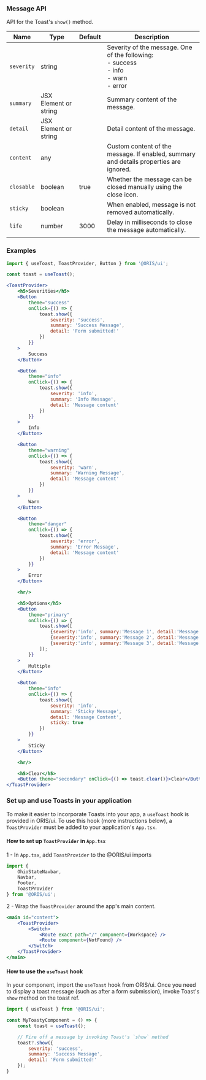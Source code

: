 ### Message API

API for the Toast's `show()` method.

| Name       | Type                  | Default | Description                                                                                            |
|------------|-----------------------|---------|--------------------------------------------------------------------------------------------------------|
| `severity` | string                |         | Severity of the message. One of the following:<br>   - success<br>   - info<br>   - warn<br>   - error |
| `summary`  | JSX Element or string |         | Summary content of the message.                                                                        |
| `detail`   | JSX Element or string |         | Detail content of the message.                                                                         |
| `content`  | any                   |         | Custom content of the message. If enabled, summary and details properties are ignored.                 |
| `closable` | boolean               | true    | Whether the message can be closed manually using the close icon.                                       |
| `sticky`   | boolean               |         | When enabled, message is not removed automatically.                                                    |
| `life`     | number                | 3000    | Delay in milliseconds to close the message automatically.                                              |
|            |                       |         |                                                                                                        |

### Examples

```jsx
import { useToast, ToastProvider, Button } from '@ORIS/ui';

const toast = useToast();

<ToastProvider>
    <h5>Severities</h5>
    <Button 
        theme="success"
        onClick={() => {
            toast.show({
                severity: 'success',
                summary: 'Success Message',
                detail: 'Form submitted!'
            })
        }}
    >
        Success
    </Button>

    <Button
        theme="info"
        onClick={() => {
            toast.show({
                severity: 'info',
                summary: 'Info Message',
                detail: 'Message content'
            })
        }}
    >
        Info
    </Button>

    <Button
        theme="warning"
        onClick={() => {
            toast.show({
                severity: 'warn',
                summary: 'Warning Message',
                detail: 'Message content'
            })
        }}
    >
        Warn
    </Button>

    <Button
        theme="danger"
        onClick={() => {
            toast.show({
                severity: 'error',
                summary: 'Error Message',
                detail: 'Message content'
            })
        }}
    >
        Error
    </Button>

    <hr/>

    <h5>Options</h5>
    <Button 
        theme="primary"
        onClick={() => {
            toast.show([
                {severity:'info', summary:'Message 1', detail:'Message 1 Content', life: 3000},
                {severity:'info', summary:'Message 2', detail:'Message 2 Content', life: 3000},
                {severity:'info', summary:'Message 3', detail:'Message 3 Content', life: 3000}
            ]);
        }}
    >
        Multiple
    </Button>

    <Button
        theme="info"
        onClick={() => {
            toast.show({
                severity: 'info', 
                summary: 'Sticky Message',
                detail: 'Message Content', 
                sticky: true
            })
        }}
    >
        Sticky
    </Button>

    <hr/>

    <h5>Clear</h5>
    <Button theme="secondary" onClick={() => toast.clear()}>Clear</Button>
</ToastProvider>
```

### Set up and use Toasts in your application
To make it easier to incorporate Toasts into your app, a `useToast` hook is provided in ORIS/ui. To use this hook (more instructions below), a `ToastProvider` must be added to your application's `App.tsx`.

#### How to set up `ToastProvider` in `App.tsx`

1 - In `App.tsx`, add `ToastProvider` to the @ORIS/ui imports
```jsx static
import {
    OhioStateNavbar,
    Navbar,
    Footer,
    ToastProvider
} from '@ORIS/ui';
```

2 - Wrap the `ToastProvider` around the app's main content.
```jsx static
<main id="content">
    <ToastProvider>
        <Switch>
            <Route exact path="/" component={Workspace} />
            <Route component={NotFound} />
        </Switch>
    </ToastProvider>
</main>
```

#### How to use the `useToast` hook

In your component, import the `useToast` hook from ORIS/ui. Once you need to display a toast message (such as after a form submission), invoke Toast's `show` method on the toast ref.

```jsx static
import { useToast } from '@ORIS/ui';

const MyToastyComponent = () => {
    const toast = useToast();

    // Fire off a message by invoking Toast's `show` method
    toast?.show({
        severity: 'success',
        summary: 'Success Message',
        detail: 'Form submitted!'
    });
}
```